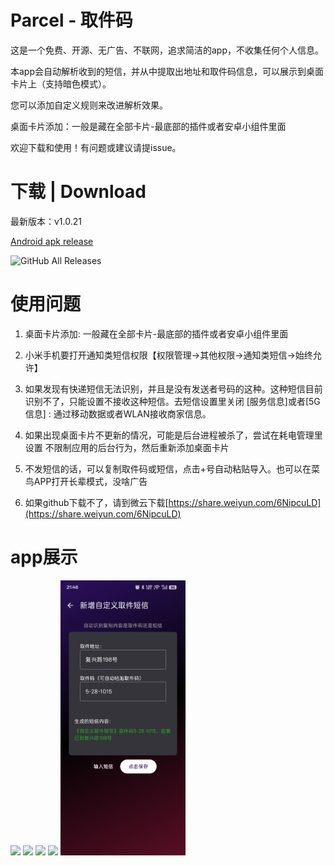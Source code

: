 # Parcel - 取件码

这是一个免费、开源、无广告、不联网，追求简洁的app，不收集任何个人信息。

本app会自动解析收到的短信，并从中提取出地址和取件码信息，可以展示到桌面卡片上（支持暗色模式）。

您可以添加自定义规则来改进解析效果。

桌面卡片添加：一般是藏在全部卡片-最底部的插件或者安卓小组件里面

欢迎下载和使用！有问题或建议请提issue。

# 下载 | Download  

最新版本：v1.0.21

[Android apk release](https://github.com/shareven/parcel/releases/)


![GitHub All Releases](https://img.shields.io/github/downloads/shareven/parcel/total)

# 使用问题
	
1. 桌面卡片添加: 一般藏在全部卡片-最底部的插件或者安卓小组件里面
	
2. 小米手机要打开通知类短信权限【权限管理→其他权限→通知类短信→始终允许】
	
3. 如果发现有快递短信无法识别，并且是没有发送者号码的这种。这种短信目前识别不了，只能设置不接收这种短信。去短信设置里关闭 [服务信息]或者[5G信息] : 通过移动数据或者WLAN接收商家信息。
	
4. 如果出现桌面卡片不更新的情况，可能是后台进程被杀了，尝试在耗电管理里设置 不限制应用的后台行为，然后重新添加桌面卡片
	
5. 不发短信的话，可以复制取件码或短信，点击+号自动粘贴导入。也可以在菜鸟APP打开长辈模式，没啥广告

6. 如果github下载不了，请到微云下载[https://share.weiyun.com/6NipcuLD](https://share.weiyun.com/6NipcuLD)

# app展示


<img src="show1.jpg" width="200">

<img src="show2.jpg" width="200">

<img src="show3.jpg" width="200">

<img src="show4.jpg" width="200">

<img src="show5.jpg" width="200">
